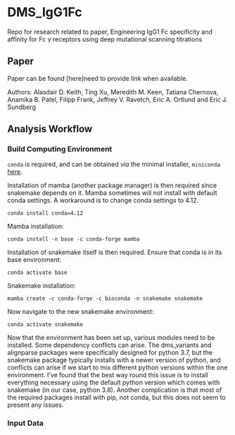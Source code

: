 # DMS_IgG1Fc
Repo for research related to paper, Engineering IgG1 Fc specificity and affinity for Fc γ receptors using deep mutational scanning titrations
## Paper
Paper can be found [here]need to provide link when available.

Authors: Alasdair D. Keith, Ting Xu, Meredith M. Keen, Tatiana Chernova, Anamika B. Patel, Filipp Frank, Jeffrey V. Ravetch, Eric A. Ortlund and Eric J. Sundberg
## Analysis Workflow
### Build Computing Environment
`conda` is required, and can be obtained _via_ the minimal installer, `miniconda` [here](https://docs.anaconda.com/free/miniconda/).

Installation of mamba (another package manager) is then required since snakemake depends on it. Mamba sometimes will not install with default conda settings. A workaround is to change conda settings to 4.12.

`conda install conda=4.12`

Mamba installation:

`conda install -n base -c conda-forge mamba`

Installation of snakemake itself is then required. Ensure that conda is in its base environment:

`conda activate base`

Snakemake installation:

`mamba create -c conda-forge -c bioconda -n snakemake snakemake`

Now navigate to the new snakemake environment:

`conda activate snakemake`

Now that the environment has been set up, various modules need to be installed. Some dependency conflicts can arise. The dms_variants and alignparse packages were specifically designed for python 3.7, but the snakemake package typically installs with a newer version of python, and conflicts can arise if we start to mix different python versions within the one environment. I’ve found that the best way round this issue is to install everything necessary using the default python version which comes with snakemake \(in our case, python 3.8\). Another complication is that most of the required packages install with pip, not conda, but this does not seem to present any issues. 




### Input Data

